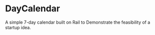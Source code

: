 DayCalendar
===========

A simple 7-day calendar built on Rail to Demonstrate the feasibility of a startup idea.